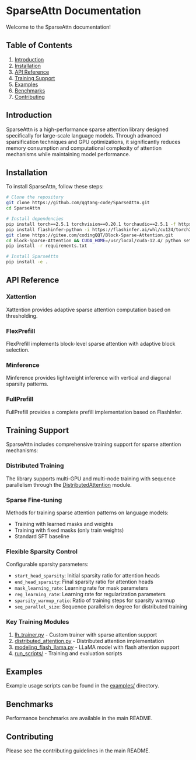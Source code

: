 # SparseAttn Documentation

Welcome to the SparseAttn documentation!

## Table of Contents

1. [Introduction](#introduction)
2. [Installation](#installation)
3. [API Reference](#api-reference)
4. [Training Support](#training-support)
5. [Examples](#examples)
6. [Benchmarks](#benchmarks)
7. [Contributing](#contributing)

## Introduction

SparseAttn is a high-performance sparse attention library designed specifically for large-scale language models. Through advanced sparsification techniques and GPU optimizations, it significantly reduces memory consumption and computational complexity of attention mechanisms while maintaining model performance.

## Installation

To install SparseAttn, follow these steps:

```bash
# Clone the repository
git clone https://github.com/qqtang-code/SparseAttn.git
cd SparseAttn

# Install dependencies
pip install torch==2.5.1 torchvision==0.20.1 torchaudio==2.5.1 -f https://mirrors.aliyun.com/pytorch-wheels/cu124
pip install flashinfer-python -i https://flashinfer.ai/whl/cu124/torch2.5/
git clone https://gitee.com/codingQQT/Block-Sparse-Attention.git
cd Block-Sparse-Attention && CUDA_HOME=/usr/local/cuda-12.4/ python setup.py install
pip install -r requirements.txt

# Install SparseAttn
pip install -e .
```

## API Reference

### Xattention

Xattention provides adaptive sparse attention computation based on thresholding.

### FlexPrefill

FlexPrefill implements block-level sparse attention with adaptive block selection.

### Minference

Minference provides lightweight inference with vertical and diagonal sparsity patterns.

### FullPrefill

FullPrefill provides a complete prefill implementation based on FlashInfer.

## Training Support

SparseAttn includes comprehensive training support for sparse attention mechanisms:

### Distributed Training

The library supports multi-GPU and multi-node training with sequence parallelism through the [DistributedAttention](file:///data/anaconda3/lib/python3.8/site-packages/torch/nn/parallel/distributed.py#L156-L156) module.

### Sparse Fine-tuning

Methods for training sparse attention patterns on language models:
- Training with learned masks and weights
- Training with fixed masks (only train weights)
- Standard SFT baseline

### Flexible Sparsity Control

Configurable sparsity parameters:
- `start_head_sparsity`: Initial sparsity ratio for attention heads
- `end_head_sparsity`: Final sparsity ratio for attention heads
- `mask_learning_rate`: Learning rate for mask parameters
- `reg_learning_rate`: Learning rate for regularization parameters
- `sparsity_warmup_ratio`: Ratio of training steps for sparsity warmup
- `seq_parallel_size`: Sequence parallelism degree for distributed training

### Key Training Modules

1. [lh_trainer.py](file:///data/qqt/project/SparseAttn/sparseattn/training/lh_trainer.py) - Custom trainer with sparse attention support
2. [distributed_attention.py](file:///data/qqt/project/SparseAttn/sparseattn/training/distributed_attention.py) - Distributed attention implementation
3. [modeling_flash_llama.py](file:///data/qqt/project/SparseAttn/sparseattn/training/modeling_flash_llama.py) - LLaMA model with flash attention support
4. [run_scripts/](file:///data/qqt/project/SparseAttn/sparseattn/run_scripts/) - Training and evaluation scripts

## Examples

Example usage scripts can be found in the [examples/](file:///data/qqt/project/SparseAttn/examples/) directory.

## Benchmarks

Performance benchmarks are available in the main README.

## Contributing

Please see the contributing guidelines in the main README.